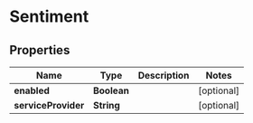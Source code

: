 

# Sentiment


## Properties

| Name | Type | Description | Notes |
|------------ | ------------- | ------------- | -------------|
|**enabled** | **Boolean** |  |  [optional] |
|**serviceProvider** | **String** |  |  [optional] |



